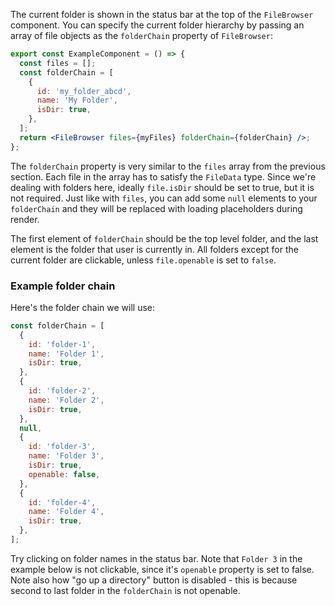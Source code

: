 The current folder is shown in the status bar at the top of the `FileBrowser` component. You can specify the current
folder hierarchy by passing an array of file objects as the `folderChain` property of `FileBrowser`:

```jsx
export const ExampleComponent = () => {
  const files = [];
  const folderChain = [
    {
      id: 'my_folder_abcd',
      name: 'My Folder',
      isDir: true,
    },
  ];
  return <FileBrowser files={myFiles} folderChain={folderChain} />;
};
```

The `folderChain` property is very similar to the `files` array from the previous section. Each file in the array has
to satisfy the `FileData` type. Since we're dealing with folders here, ideally `file.isDir` should be set to true,
but it is not required. Just like with `files`, you can add some `null` elements to your `folderChain` and they
will be replaced with loading placeholders during render.

The first element of `folderChain` should be the top level folder, and the last element is the folder that user is
currently in. All folders except for the current folder are clickable, unless `file.openable` is set to `false`.

### Example folder chain

Here's the folder chain we will use:

```js
const folderChain = [
  {
    id: 'folder-1',
    name: 'Folder 1',
    isDir: true,
  },
  {
    id: 'folder-2',
    name: 'Folder 2',
    isDir: true,
  },
  null,
  {
    id: 'folder-3',
    name: 'Folder 3',
    isDir: true,
    openable: false,
  },
  {
    id: 'folder-4',
    name: 'Folder 4',
    isDir: true,
  },
];
```

Try clicking on folder names in the status bar. Note that `Folder 3` in the example below is not clickable, since it's `openable` property is set to false. Note also how "go up a directory" button is disabled - this is because second to last folder in the `folderChain` is not openable.

```js { "componentPath" : "../components/Folder-chain.js" }
```
